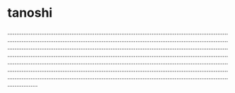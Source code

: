 # tanoshi

.....................................................................................................................................................................................................................................................................................................................................................................................................................................................................................................................................................................................................................................................................................................................................................................................................................................................................................................................